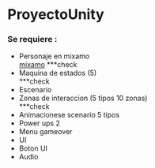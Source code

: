 # ProyectoUnity

### Se requiere : ###
<ul>
  
  <li>Personaje en mixamo</li> <a href="https://www.mixamo.com/#/"> mixamo</a> ***check
  <li>Maquina de estados (5)</li> ***check
  <li>Escenario</li> 
  <li>Zonas de interaccion (5 tipos 10 zonas)</li> ***check
  <li>Animacionese scenario 5 tipos</li>
  <li>Power ups 2</li>
  <li>Menu gameover </li>
  <li>UI</li>
  <li>Boton UI</li>
  <li>Audio</li>
</ul>
